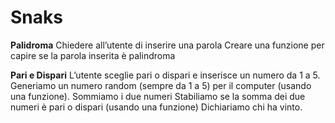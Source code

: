 Snaks
===
**Palidroma**
Chiedere all’utente di inserire una parola
Creare una funzione per capire se la parola inserita è palindroma


**Pari e Dispari**
L’utente sceglie pari o dispari e inserisce un numero da 1 a 5.
Generiamo un numero random (sempre da 1 a 5) per il computer (usando una funzione).
Sommiamo i due numeri
Stabiliamo se la somma dei due numeri è pari o dispari (usando una funzione)
Dichiariamo chi ha vinto.






